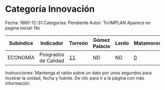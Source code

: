 Categoría Innovación
=====

Fecha: 1980-12-31
Categorías: Pendiente
Autor: TrcIMPLAN
Aparece en pagina inicial: No

<table class="table table-bordered matriz">
<thead>
  <tr>
    <th>Subíndice</th>
    <th>Indicador</th>
    <th>Torreón</th>
    <th>Gómez Palacio</th>
    <th>Lerdo</th>
    <th>Matamoros</th>
    <th>La Laguna</th>
  </tr>
</thead>
<tbody>
  <tr>
    <td class="subindice color1">ECONOMÍA</td>
    <td class="indicador color1">Posgrados de Calidad</td>
    <td class="derecha color1"><a class="vinculo" href="../indicadores-torreon/economia-posgrados-de-calidad.html" data-toggle="tooltip" title="Cantidad de Posgrados, 2014-04-30, CONACYT">11</a></td>
    <td class="nd">ND</td>
    <td class="nd">ND</td>
    <td class="derecha color1"><a class="vinculo" href="../indicadores-matamoros/economia-posgrados-de-calidad.html" data-toggle="tooltip" title="Cantidad de Posgrados, 2014-03-31, CONACYT">0</a></td>
    <td class="nd">ND</td>
  </tr>
</tbody>
</table>
<p class="instrucciones">Instrucciones: Mantenga el ratón sobre un dato por unos segundos para mostrar la unidad, fecha y fuente. De clic para ir a la página con más información.</p>